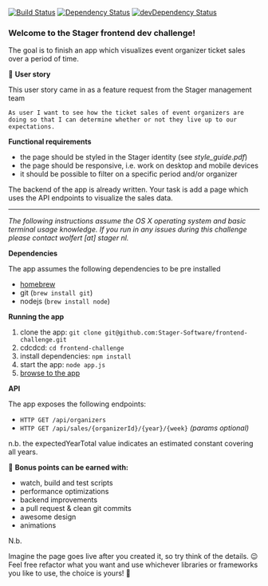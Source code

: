 [![Build Status](https://travis-ci.org/lucianonooijen/frontend-challenge.svg?branch=master)](https://travis-ci.org/lucianonooijen/frontend-challenge) 
[![Dependency Status](https://david-dm.org/lucianonooijen/frontend-challenge.svg)](https://david-dm.org/lucianonooijen/frontend-challenge)
[![devDependency Status](
https://david-dm.org/lucianonooijen/frontend-challenge/dev-status.svg)](https://david-dm.org/lucianonooijen/frontend-challenge#info=devDependencies)


<h3>Welcome to the Stager frontend dev challenge!</h3>

The goal is to finish an app which visualizes event organizer ticket sales over a period of time.

👤 **User story**

This user story came in as a feature request from the Stager management team

	As user I want to see how the ticket sales of event organizers are doing so that I can determine whether or not they live up to our expectations.

**Functional requirements**

- the page should be styled in the Stager identity (see *style_guide.pdf*)
- the page should be responsive, i.e. work on desktop and mobile devices
- it should be possible to filter on a specific period and/or organizer

The backend of the app is already written. Your task is add a page which uses the API endpoints to visualize the sales data.

<hr/>

*The following instructions assume the OS X operating system and basic terminal usage knowledge. If you run in any issues during this challenge please contact wolfert [at] stager nl.*


**Dependencies**

The app assumes the following dependencies to be pre installed

- [homebrew](https://brew.sh/)
- git (`brew install git`)
- nodejs (`brew install node`)

**Running the app**

1. clone the app: `git clone git@github.com:Stager-Software/frontend-challenge.git`
2. cdcdcd: `cd frontend-challenge`
2. install dependencies: `npm install`
3. start the app: `node app.js`
4. <a href="http://localhost:3000">browse to the app</a>

**API**

The app exposes the following endpoints:


- `HTTP GET /api/organizers` 
- `HTTP GET /api/sales/{organizerId}/{year}/{week}` *(params optional)*

n.b. the expectedYearTotal value indicates an estimated constant covering all years.


💯 **Bonus points can be earned with:**

- watch, build and test scripts
- performance optimizations
- backend improvements
- a pull request & clean git commits
- awesome design
- animations



N.b.

Imagine the page goes live after you created it, so try think of the details. 😉 Feel free refactor what you want and use whichever libraries or frameworks you like to use, the choice is yours! 🎉